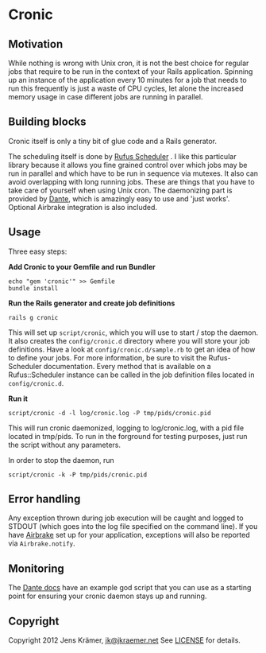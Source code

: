 Cronic
======

Motivation
----------

While nothing is wrong with Unix cron, it is not the best choice for
regular jobs that require to be run in the context of your Rails
application. Spinning up an instance of the application every 10 minutes
for a job that needs to run this frequently is just a waste of CPU cycles, let
alone the increased memory usage in case different jobs are running in
parallel.

Building blocks
---------------

Cronic itself is only a tiny bit of glue code and a Rails generator.

The scheduling itself is done by [Rufus
Scheduler](https://github.com/jmettraux/rufus-scheduler) . I like this
particular library because it allows you fine grained control over which
jobs may be run in parallel and which have to be run in sequence via
mutexes. It also can avoid overlapping with long running jobs. These are
things that you have to take care of yourself when using Unix cron.
The daemonizing part is provided by
[Dante](https://github.com/bazaarlabs/dante), which is amazingly easy
to use and 'just works'.
Optional Airbrake integration is also included.


Usage
-----

Three easy steps:

**Add Cronic to your Gemfile and run Bundler**

    echo "gem 'cronic'" >> Gemfile
    bundle install

**Run the Rails generator and create job definitions**

    rails g cronic

This will set up `script/cronic`, which you will use to start / stop the
daemon. It also creates the `config/cronic.d` directory where you will
store your job definitions. Have a look at `config/cronic.d/sample.rb`
to get an idea of how to define your jobs. For more information, be sure
to visit the Rufus-Scheduler documentation. Every method that is
available on a Rufus::Scheduler instance can be called in the job
definition files located in `config/cronic.d`.

**Run it**

    script/cronic -d -l log/cronic.log -P tmp/pids/cronic.pid

This will run cronic daemonized, logging to log/cronic.log, with a pid
file located in tmp/pids. To run in the forground for testing purposes,
just run the script without any parameters.

In order to stop the daemon, run

    script/cronic -k -P tmp/pids/cronic.pid


Error handling
--------------

Any exception thrown during job execution will be caught and logged to
STDOUT (which goes into the log file specified on the command line).  If
you have [Airbrake](https://github.com/airbrake/airbrake) set up for
your application, exceptions will also be reported via
`Airbrake.notify`.


Monitoring
----------

The [Dante docs](https://github.com/bazaarlabs/dante) have an example
god script that you can use as a starting point for ensuring your
cronic daemon stays up and running.


Copyright
---------

Copyright 2012 Jens Krämer, jk@jkraemer.net
See [LICENSE](https://github.com/jkraemer/cronic/blob/master/LICENSE)
for details.





